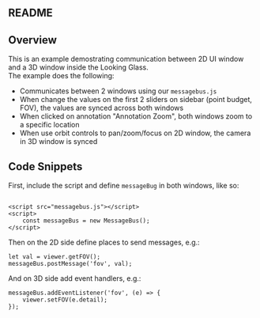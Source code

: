 README
--


## Overview 

This is an example demostrating communication between 2D UI window and a 3D window inside the Looking Glass.  
The example does the following:
- Communicates between 2 windows using our `messagebus.js`  
- When change the values on the first 2 sliders on sidebar (point budget, FOV), the values are synced across both windows
- When clicked on annotation "Annotation Zoom", both windows zoom to a specific location  
- When use orbit controls to pan/zoom/focus on 2D window, the camera in 3D window is synced


## Code Snippets

First, include the script and define `messageBug` in both windows, like so:
```

<script src="messagebus.js"></script>
<script>
    const messageBus = new MessageBus();
</script>
```

Then on the 2D side define places to send messages, e.g.:
```
let val = viewer.getFOV();
messageBus.postMessage('fov', val);
```

And on 3D side add event handlers, e.g.:
```
messageBus.addEventListener('fov', (e) => {
    viewer.setFOV(e.detail);
});
```



